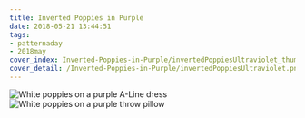 ```yaml
---
title: Inverted Poppies in Purple
date: 2018-05-21 13:44:51
tags:
- patternaday
- 2018may
cover_index: Inverted-Poppies-in-Purple/invertedPoppiesUltraviolet_thumb.png
cover_detail: /Inverted-Poppies-in-Purple/invertedPoppiesUltraviolet.png
---
```

![White poppies on a purple A-Line dress](invertedPoppiesUltraviolet_aLine.jpg)
![White poppies on a purple throw pillow](invertedPoppiesUltraviolet_throwpillow.jpg)